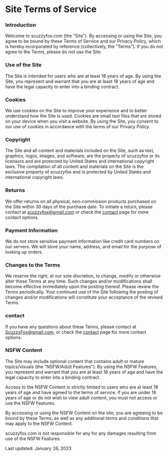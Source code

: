 # Site Terms of Service

### Introduction

Welcome to scuzzyfox.com (the "Site"). By accessing or using the Site, you agree to be bound by these Terms of Service and our Privacy Policy, which is hereby incorporated by reference (collectively, the "Terms"). If you do not agree to the Terms, please do not use the Site.

### Use of the Site

The Site is intended for users who are at least 18 years of age. By using the Site, you represent and warrant that you are at least 18 years of age and have the legal capacity to enter into a binding contract.

### Cookies

We use cookies on the Site to improve your experience and to better understand how the Site is used. Cookies are small text files that are stored on your device when you visit a website. By using the Site, you consent to our use of cookies in accordance with the terms of our Privacy Policy.

### Copyright

The Site and all content and materials included on the Site, such as text, graphics, logos, images, and software, are the property of scuzzyfox or its licensors and are protected by United States and international copyright laws. The compilation of all content and materials on the Site is the exclusive property of scuzzyfox and is protected by United States and international copyright laws.

### Returns

We offer returns on all physical, non-commission products purchased on the Site within 30 days of the purchase date. To initiate a return, please contact at [scuzzyfox@gmail.com](mailto:scuzzyfox@gmail.com '‌') or check the [contact](/contact) page for more contact options.

### Payment Information

We do not store sensitive payment information like credit card numbers on our servers. We will store your name, address, and email for the purpose of looking up orders.

### Changes to the Terms

We reserve the right, at our sole discretion, to change, modify or otherwise alter these Terms at any time. Such changes and/or modifications shall become effective immediately upon the posting thereof. Please review the Terms periodically. Your continued use of the Site following the posting of changes and/or modifications will constitute your acceptance of the revised Terms.

### contact

If you have any questions about these Terms, please contact at [ScuzzyFox@gmail.com](mailto:ScuzzyFox@gmail.com '‌'), or check the [contact](/contact) page for more contact options.

### NSFW Content

The Site may include optional content that contains adult or mature topics/visuals (the "NSFW/Adult Features"). By using the NSFW Features, you represent and warrant that you are at least 18 years of age and have the legal capacity to enter into a binding contract.

Access to the NSFW Content is strictly limited to users who are at least 18 years of age and have agreed to the terms of service. If you are under 18 years of age or do not wish to view adult content, you must not access or use the NSFW Features.

By accessing or using the NSFW Content on the site, you are agreeing to be bound by these Terms, as well as any additional terms and conditions that may apply to the NSFW Content.

scuzzyfox.com is not responsible for any for any damages resulting from use of the NSFW Features.

Last updated: January 26, 2023
